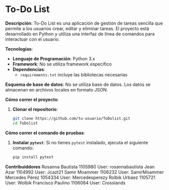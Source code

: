 # To-Do List

**Descripción**:
To-Do List es una aplicación de gestión de tareas sencilla que permite a los usuarios crear, editar y eliminar tareas. El proyecto está desarrollado en Python y utiliza una interfaz de línea de comandos para interactuar con el usuario.

**Tecnologías**:
- **Lenguaje de Programación**: Python 3.x
- **Framework**: No se utiliza framework específico
- **Dependencias**:
  - `requirements.txt` incluye las bibliotecas necesarias

**Esquema de base de datos**:
No se utiliza base de datos. Los datos se almacenan en archivos locales en formato JSON.

**Cómo correr el proyecto**:
1. **Clonar el repositorio**:
   ```bash
   git clone https://github.com/tu-usuario/ToDolist.git
   cd ToDolist

**Cómo correr el comando de pruebas**:
1. **Instalar `pytest`**:
   Si no tienes `pytest` instalado, ejecuta el siguiente comando:
   ```bash
   pip install pytest
   
**Contribuiddores**
Rosanna Bautista 1105980 User: rosannabautista
Jean Azar 1104992 User: Jcazt21
Samir Moammer 1106232 User: SamirMoammer
Mercedes Pérez 1054334 User: Mercedesperezy
Rolbik Urbáez 1105721 User: Wolbik
Francisco Paulino 1106084 User: Crosslands
